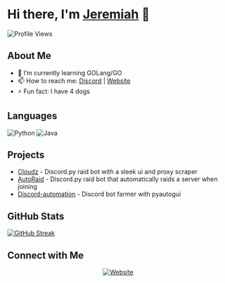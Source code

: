 # Hi there, I'm [Jeremiah](https://professedray4.github.io/) 👋

![Profile Views](https://komarev.com/ghpvc/?username=ProfessedRay4)

## About Me

- 🌱 I’m currently learning GOLang/GO
- 📫 How to reach me: [Discord](https://discord.com/users/1091415878156943472) | [Website](https://professedray4.github.io/)
- ⚡ Fun fact: I have 4 dogs

## Languages

![Python](https://img.shields.io/badge/python-3670A0?style=for-the-badge&logo=python&logoColor=ffdd54)
![Java](https://img.shields.io/badge/java-%2300599C.svg?style=for-the-badge&logo=java&logoColor=white)

## Projects

- [Cloudz](https://github.com/ProfessedRay4/Cloudz) - Discord.py raid bot with a sleek ui and proxy scraper
- [AutoRaid](https://github.com/ProfessedRay4/Discord-AutoRaid) - Discord.py raid bot that automatically raids a server when joining
- [Discord-automation](https://github.com/ProfessedRay4/Discord-automation) - Discord bot farmer with pyautogui

## GitHub Stats

[![GitHub Streak](https://github-readme-streak-stats.herokuapp.com?user=professedray4&theme=dark&hide_current_streak=true&hide_longest_streak=true)](https://git.io/streak-stats)

## Connect with Me

<p align="center">
  <a href="https://professedray4.github.io/" target="_blank"><img alt="Website" src="https://img.shields.io/badge/Website-%231E90FF.svg?&style=for-the-badge&logo=firefox-browser&logoColor=white"></a>
</p>
